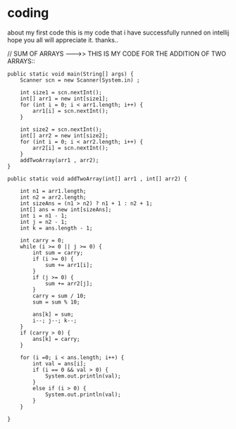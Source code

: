 # coding
about my first code
this is my code that i have successfully runned on intellij hope you all will appreciate it. thanks..

 //  SUM OF ARRAYS --->> THIS IS MY CODE FOR THE ADDITION OF TWO ARRAYS::


    public static void main(String[] args) {
        Scanner scn = new Scanner(System.in) ;

        int size1 = scn.nextInt();
        int[] arr1 = new int[size1];
        for (int i = 0; i < arr1.length; i++) {
            arr1[i] = scn.nextInt();
        }

        int size2 = scn.nextInt();
        int[] arr2 = new int[size2];
        for (int i = 0; i < arr2.length; i++) {
            arr2[i] = scn.nextInt();
        }
        addTwoArray(arr1 , arr2);
    }

    public static void addTwoArray(int[] arr1 , int[] arr2) {

        int n1 = arr1.length;
        int n2 = arr2.length;
        int sizeAns = (n1 > n2) ? n1 + 1 : n2 + 1;
        int[] ans = new int[sizeAns];
        int i = n1 - 1;
        int j = n2 - 1;
        int k = ans.length - 1;

        int carry = 0;
        while (i >= 0 || j >= 0) {
            int sum = carry;
            if (i >= 0) {
                sum += arr1[i];
            }
            if (j >= 0) {
                sum += arr2[j];
            }
            carry = sum / 10;
            sum = sum % 10;

            ans[k] = sum;
            i--; j--; k--;
        }
        if (carry > 0) {
            ans[k] = carry;
        }

        for (i =0; i < ans.length; i++) {
            int val = ans[i];
            if (i == 0 && val > 0) {
                System.out.println(val);
            }
            else if (i > 0) {
                System.out.println(val);
            }
        }

    }

